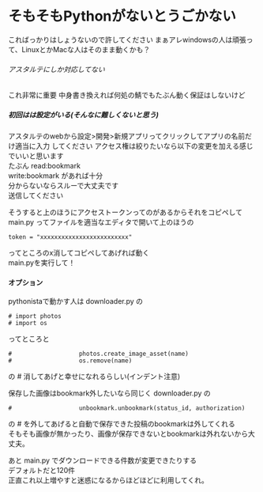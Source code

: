 # そもそもPythonがないとうごかない
こればっかりはしょうないので許してください
まぁアレwindowsの人は頑張って、LinuxとかMacな人はそのまま動くかも？
###### アスタルテにしか対応してない
これ非常に重要
中身書き換えれば何処の鯖でもたぶん動く保証はしないけど

##### 初回はは設定がいる(そんなに難しくないと思う)
アスタルテのwebから設定>開発>新規アプリってクリックしてアプリの名前だけ適当に入力 してください 
アクセス権は絞りたいなら以下の変更を加える感じでいいと思います  
たぶん
read:bookmark  
write:bookmark
があれば十分  
分からないならスルーで大丈夫です  
送信してください

そうすると上のほうにアクセストークンってのがあるからそれをコピペして  
main.py ってファイルを適当なエディタで開いて上のほうの  
```
token = "xxxxxxxxxxxxxxxxxxxxxxxxx"
```  
ってところのx消してコピペしてあげれば動く  
main.pyを実行して！

#### オプション
pythonistaで動かす人は downloader.py の  
```
# import photos
# import os
```
ってところと
```
#					photos.create_image_asset(name)
#					os.remove(name)
```
の # 消してあげと幸せになれるらしい(インデント注意)


保存した画像はbookmark外したいなら同じく downloader.py の  
```
#					unbookmark.unbookmark(status_id, authorization)
```
の # を外してあげると自動で保存できた投稿のbookmarkは外してくれる  
そもそも画像が無かったり、画像が保存できないとbookmarkは外れないから大丈夫。  

あと main.py でダウンロードできる件数が変更できたりする  
デフォルトだと120件  
正直これ以上増やすと迷惑になるからほどほどに利用してくれ。  
